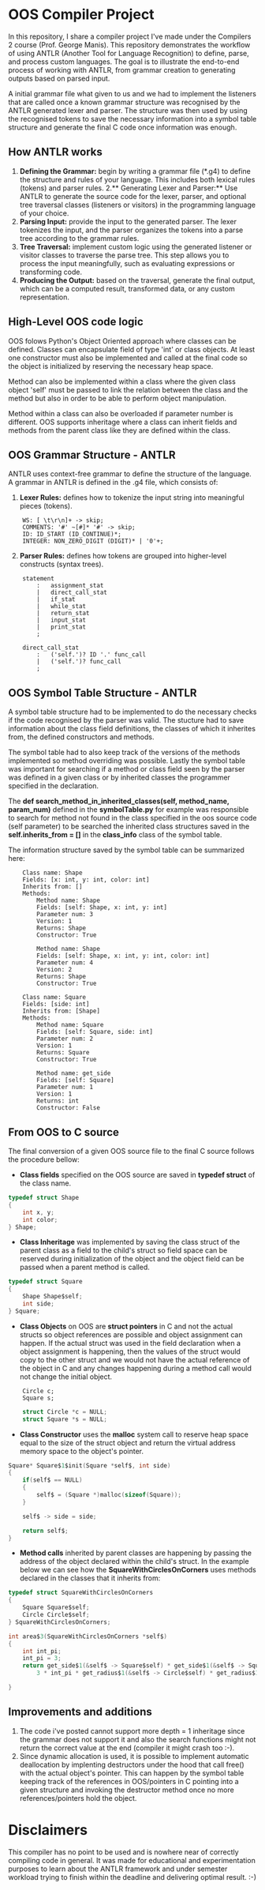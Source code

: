 # OOS Compiler Project
In this repository, I share a compiler project I've made under the Compilers 2 course (Prof. George Manis). This repository demonstrates the workflow 
of using ANTLR (Another Tool for Language Recognition) to define, parse, and process custom languages. The goal is to illustrate the end-to-end process 
of working with ANTLR, from grammar creation to generating outputs based on parsed input. 

A initial grammar file what given to us and we had to implement the listeners 
that are called once a known grammar structure was recognised by the ANTLR generated lexer and parser. The structure was then used by using the recognised tokens to save the necessary 
information into a symbol table structure and generate the final C code once information was enough. 

## How ANTLR works
1. **Defining the Grammar:** begin by writing a grammar file (*.g4) to define the structure and rules of your language. This includes both lexical rules (tokens) and parser rules.
2.** Generating Lexer and Parser:** Use ANTLR to generate the source code for the lexer, parser, and optional tree traversal classes (listeners or visitors) in the programming language of your choice.
3. **Parsing Input:** provide the input to the generated parser. The lexer tokenizes the input, and the parser organizes the tokens into a parse tree according to the grammar rules.
4. **Tree Traversal:** implement custom logic using the generated listener or visitor classes to traverse the parse tree. This step allows you to process the input meaningfully, such as evaluating expressions or transforming code.
5. **Producing the Output:** based on the traversal, generate the final output, which can be a computed result, transformed data, or any custom representation.

## High-Level OOS code logic
OOS folows Python's Object Oriented approach where classes can be defined. Classes can encapsulate field of type 'int' or class objects. At least one constructor must also
be implemented and called at the final code so the object is initialized by reserving the necessary heap space. 

Method can also be implemented within a class where the given class object 'self' must be passed to link the relation between the class and the method but also in order to be able to perform object manipulation. 

Method within a class can also be overloaded if parameter number is different. OOS supports inheritage where a class can inherit fields and methods from the parent class like they are defined within the class.

## OOS Grammar Structure - ANTLR
ANTLR uses context-free grammar to define the structure of the language. A grammar in ANTLR is defined in the .g4 file, which consists of:
1. **Lexer Rules:** defines how to tokenize the input string into meaningful pieces (tokens).

```g4
    WS: [ \t\r\n]+ -> skip;
    COMMENTS: '#' ~[#]* '#' -> skip;
    ID: ID_START (ID_CONTINUE)*;
    INTEGER: NON_ZERO_DIGIT (DIGIT)* | '0'+;
```
2. **Parser Rules:** defines how tokens are grouped into higher-level constructs (syntax trees).

```g4
    statement
        :   assignment_stat
        |   direct_call_stat
        |   if_stat
        |   while_stat
        |   return_stat
        |   input_stat
        |   print_stat
        ;

    direct_call_stat
        :   ('self.')? ID '.' func_call
        |   ('self.')? func_call
        ;
```

## OOS Symbol Table Structure - ANTLR
A symbol table structure had to be implemented to do the necessary checks if the code recognised by the parser was valid. The stucture had to save 
information about the class field definitions, the classes of which it inherites from, the defined constructors and methods. 

The symbol table had to also keep track of the versions of the methods implemented so method overriding was possible. Lastly the symbol table was important for searching if a method or class 
field seen by the parser was defined in a given class or by inherited classes the programmer specified in the declaration. 

The **def search_method_in_inherited_classes(self, method_name, param_num)** defined in the **symbolTable.py** for example was responsible to search for method not found in the class specified in the oos source code (self parameter) to be searched the inherited class structures saved in the **self.inherits_from = []** in the **class_info** class of the symbol table.

The information structure saved by the symbol table can be summarized here:

```sym
    Class name: Shape
    Fields: [x: int, y: int, color: int]
    Inherits from: []
    Methods:
        Method name: Shape
        Fields: [self: Shape, x: int, y: int]
        Parameter num: 3
        Version: 1
        Returns: Shape
        Constructor: True
    
        Method name: Shape
        Fields: [self: Shape, x: int, y: int, color: int]
        Parameter num: 4
        Version: 2
        Returns: Shape
        Constructor: True

    Class name: Square
    Fields: [side: int]
    Inherits from: [Shape]
    Methods:
        Method name: Square
        Fields: [self: Square, side: int]
        Parameter num: 2
        Version: 1
        Returns: Square
        Constructor: True
    
        Method name: get_side
        Fields: [self: Square]
        Parameter num: 1
        Version: 1
        Returns: int
        Constructor: False
```

## From OOS to C source
The final conversion of a given OOS source file to the final C source follows the procedure bellow:
- **Class fields** specified on the OOS source are saved in **typedef struct** of the class name.
```C
typedef struct Shape 
{
	int x, y;
	int color;
} Shape;
```
- **Class Inheritage** was implemented by saving the class struct of the parent class as a field to the child's struct
so field space can be reserved during initialization of the object and the object field can be passed when a parent method is called.
```C
typedef struct Square 
{
	Shape Shape$self;
	int side;
} Square;
```
- **Class Objects** on OOS are **struct pointers** in C and not the actual structs so object references are possible and object assignment can happen. If the 
actual struct was used in the field declaration when a object assignment is happening, then the values of the struct would copy to the other struct and we would not have
the actual reference of the object in C and any changes happening during a method call would not change the initial object.

```OOS
    Circle c;
    Square s;
```

```C
	struct Circle *c = NULL;
	struct Square *s = NULL;
```

- **Class Constructor** uses the **malloc** system call to reserve heap space equal to the size of the struct object and return the virtual address memory space to the object's pointer.

```C
Square* Square$1$init(Square *self$, int side)
{
	if(self$ == NULL)
	{
		self$ = (Square *)malloc(sizeof(Square));
	}

	self$ -> side = side;

	return self$;
}
```

- **Method calls** inherited by parent classes are happening by passing the address of the object declared within the child's struct. In the example below we can see how the **SquareWithCirclesOnCorners**
uses methods declared in the classes that it inherits from:

```C
typedef struct SquareWithCirclesOnCorners 
{
	Square Square$self;
	Circle Circle$self;
} SquareWithCirclesOnCorners;

int area$3(SquareWithCirclesOnCorners *self$)
{
	int int_pi;
	int_pi = 3;
	return get_side$1(&self$ -> Square$self) * get_side$1(&self$ -> Square$self) + 
        3 * int_pi * get_radius$1(&self$ -> Circle$self) * get_radius$1(&self$ -> Circle$self);

}
```

## Improvements and additions
1. The code i've posted cannot support more depth = 1 inheritage since the grammar does not support it and also the search functions
might not return the correct value at the end (compiler it might crash too :-).
2. Since dynamic allocation is used, it is possible to implement automatic deallocation by implenting destructors under the hood that call 
free() with the actual object's pointer. This can happen by the symbol table keeping track of the references in OOS/pointers in C pointing into a given 
structure and invoking the destructor method once no more references/pointers hold the object.

# Disclaimers
This compiler has no point to be used and is nowhere near of correctly compiling code in general. It was made for educational and experimentation purposes to learn
about the ANTLR framework and under semester workload trying to finish within the deadline and delivering optimal result. :-)

